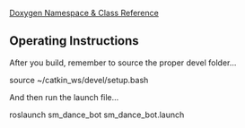 <a href="https://reelrbtx.github.io/SMACC/master/html/namespacesm__dance__bot.html">Doxygen Namespace & Class Reference</a>

<h2>Operating Instructions</h2>
After you build, remember to source the proper devel folder…

source ~/catkin_ws/devel/setup.bash

And then run the launch file…

roslaunch sm_dance_bot sm_dance_bot.launch
